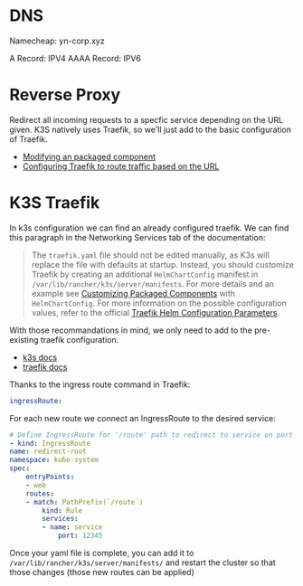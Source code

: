 # DNS

Namecheap: yn-corp.xyz

A Record: IPV4
AAAA Record: IPV6

# Reverse Proxy

Redirect all incoming requests to a specfic service depending on the URL given. K3S natively uses Traefik, so we'll just add to the basic configuration of Traefik.

- [Modifying an packaged component](https://docs.k3s.io/helm#customizing-packaged-components-with-helmchartconfig)
- [Configuring Traefik to route traffic based on the URL](https://doc.traefik.io/traefik/routing/routers/#configuration-example)

# K3S Traefik

In k3s configuration we can find an already configured traefik. We can find this paragraph in the Networking Services tab of the documentation:

> The `traefik.yaml` file should not be edited manually, as K3s will replace the file with defaults at startup. Instead, you should customize Traefik by creating an additional `HelmChartConfig` manifest in `/var/lib/rancher/k3s/server/manifests`. For more details and an example see [Customizing Packaged Components](https://docs.k3s.io/helm#customizing-packaged-components-with-helmchartconfig) with `HelmChartConfig`. For more information on the possible configuration values, refer to the official [Traefik Helm Configuration Parameters](https://github.com/traefik/traefik-helm-chart/tree/master/traefik).

With those recommandations in mind, we only need to add to the pre-existing traefik configuration.

- [k3s docs](https://docs.k3s.io/networking/networking-services)
- [traefik docs](https://doc.traefik.io/traefik/routing/routers/#path-pathprefix-and-pathregexp)

Thanks to the ingress route command in Traefik:

```yaml
ingressRoute:
```

For each new route we connect an IngressRoute to the desired service:

```yaml
# Define IngressRoute for '/route' path to redirect to service on port 12345
- kind: IngressRoute
name: redirect-root
namespace: kube-system
spec:
    entryPoints:
    - web
    routes:
    - match: PathPrefix(`/route`)
        kind: Rule
        services:
        - name: service
            port: 12345
```

Once your yaml file is complete, you can add it to `/var/lib/rancher/k3s/server/manifests/` and restart the cluster so that those changes (those new routes can be applied)

<!-- __Warning__: While modifying the default configuration of the k3s service, you might end up with a k3s service that won't restart. In case the error is due to missing files (such as "k3s-server" or "k3s-agent"), you can fix this by re-"installing" or downloading the k3s with the command: `curl -sfL https://get.k3s.io | sh -`; if you're looking for a specific version run this command instead: `curl -sfL https://get.k3s.io 23 | INSTALL_K3S_VERSION=<k3s-version> sh -s - server` -->